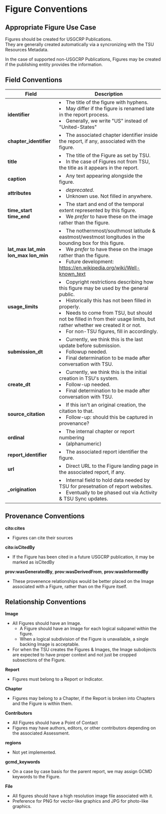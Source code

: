 # Figure Conventions

## Appropriate Figure Use Case

Figures should be created for USGCRP Publications.  
They are generally created automatically via a syncronizing with the TSU Resources Metadata.  

In the case of supported non-USGCRP Publications, Figures may be created if the publishing entity provides the information.

## Field Conventions

| Field | Description |
|-------|-------------| 
|**identifier**|<li> The title of the figure with hyphens.  <li> May differ if the figure is renamed late in the report process. <li> Generally, we write "US" instead of "United-States"
|**chapter_identifier**|<li> The associated chapter identifier inside the report, if any, associated with the figure.|
|**title**|<li> The title of the Figure as set by TSU.  <li> In the case of Figures not from TSU, the title as it appears in the report.|
|**caption**|<li> Any text appearing alongside the figure.|
|**attributes**| <li> _deprecated_. <li> Unknown use. Not filled in anywhere.
|**time_start** **time_end**|<li> The start and end of the temporal extent represented by this figure.  <li> We _prefer_ to have these on the image rather than the figure.|
|**lat_max** **lat_min** **lon_max** **lon_min**|<li> The nothernmost/southmost latitude & eastmost/westmost longitudes in the bounding box for this figure. <li> We _prefer_ to have these on the image rather than the figure.<li> Future development: https://en.wikipedia.org/wiki/Well-known_text  |
|**usage_limits**| <li> Copyright restrictions describing how this figure may be used by the general public.  <li> Historically this has not been filled in properly. <li>Needs to come from TSU, but should not be filled in from their usage limits, but rather whether we created it or not.<li> For non-TSU figures, fill in accordingly.    |
|**submission_dt**|<li> Currently, we think this is the last update before submission.  <li> Followup needed. <li>Final determination to be made after conversation with TSU.  |
|**create_dt**|<li> Currently, we think this is the initial creation in TSU's system.  <li> Follow-up needed.<li> Final determination to be made after conversation with TSU.|  
|**source_citation**|<li> If this isn't an original creation, the citation to that.<li> Follow-up: should this be captured in provenance?|
|**ordinal**|<li> The internal chapter or report numbering <li> (alphanumeric)|
|**report_identifier**|<li> The associated report identifier the figure.|
|**url**|<li> Direct URL to the Figure landing page in the associated report, if any.  |
|**_origination**|<li> Internal field to hold data needed by TSU for presetnation of report websites. <li> Eventually to be phased out via Activity & TSU Sync updates.|

## Provenance Conventions

**cito:cites**

  - Figures can cite their sources

**cito:isCitedBy**

  - If the Figure has been cited in a future USGCRP publication, it may be marked as isCitedBy

**prov:wasGeneratedBy**, **prov:wasDerivedFrom**, **prov:wasInformedBy**

  - These provenence relationships would be better placed on the Image associated with a Figure, rather than on the Figure itself.

## Relationship Conventions

**Image**

  - All Figures should have an Image.
    - A Figure should have an Image for each logical subpanel within the figure. 
    - When a logical subdivision of the Figure is unavailable, a single backing Image is acceptable.
  - For when the TSU creates the Figures & Images, the Image subobjects are expected to have proper context and not just be cropped subsections of the Figure.

**Report**

  - Figures must belong to a Report or Indicator.

**Chapter**

  - Figures may belong to a Chapter, if the Report is broken into Chapters and the Figure is within them.

**Contributors**

 - All Figures should have a Point of Contact
 - Figures may have authors, editors, or other contributors depending on the associated Assessment.

**regions**

  - Not yet implemented.

**gcmd_keywords**

  - On a case by case basis for the parent report, we may assign GCMD keywords to the Figure.

**File**

  - All figures should have a high resolution image file associated with it. 
  - Preference for PNG for vector-like graphics and JPG for photo-like graphics.
